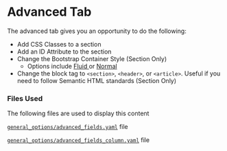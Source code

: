 # Advanced Tab

The advanced tab gives you an opportunity to do the following:

* Add CSS Classes to a section
* Add an ID Attribute to the section
* Change the Bootstrap Container Style (Section Only)
  * Options include [Fluid ](https://getbootstrap.com/docs/5.2/layout/containers/#fluid-containers)or [Normal](https://getbootstrap.com/docs/5.2/layout/containers/#default-container)
* Change the block tag to `<section>`, `<header>`, or `<article>`. Useful if you need to follow Semantic HTML standards (Section Only)

### Files Used

The following files are used to display this content

[`general_options/advanced_fields.yaml`](https://github.com/artistro08/tailor-starter/blob/main/seeds/blueprints/content/mixins/builder/general\_options/advanced\_fields.yaml) file

[`general_options/advanced_fields_column.yaml`](https://github.com/artistro08/tailor-starter/blob/main/seeds/blueprints/content/mixins/builder/general\_options/advanced\_fields\_column.yaml) file
